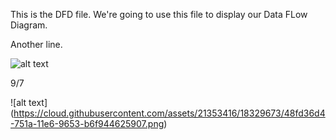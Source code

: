 This is the DFD file. We're going to use this file to display our Data FLow Diagram.

Another line.

![alt text](https://cloud.githubusercontent.com/assets/21353416/18194665/ec2803ce-70ac-11e6-8629-786e52fc61fe.PNG)

9/7

![alt text] (https://cloud.githubusercontent.com/assets/21353416/18329673/48fd36d4-751a-11e6-9653-b6f944625907.png)
